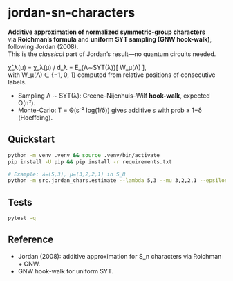 # jordan-sn-characters

**Additive approximation of normalized symmetric-group characters**  
via **Roichman’s formula** and **uniform SYT sampling (GNW hook-walk)**, following Jordan (2008).  
This is the *classical* part of Jordan’s result—no quantum circuits needed.

χ̂_λ(μ) = χ_λ(μ) / d_λ = E_{Λ∼SYT(λ)}[ W_μ(Λ) ],  
with W_μ(Λ) ∈ {−1, 0, 1} computed from relative positions of consecutive labels.

- Sampling Λ ∼ SYT(λ): Greene–Nijenhuis–Wilf **hook-walk**, expected O(n²).
- Monte-Carlo: T = Θ(ε⁻² log(1/δ)) gives additive ε with prob ≥ 1−δ (Hoeffding).

## Quickstart
~~~bash
python -m venv .venv && source .venv/bin/activate
pip install -U pip && pip install -r requirements.txt

# Example: λ=(5,3), μ=(3,2,2,1) in S_8
python -m src.jordan_chars.estimate --lambda 5,3 --mu 3,2,2,1 --epsilon 0.03 --delta 1e-4 --seed 0
~~~

## Tests
~~~bash
pytest -q
~~~

## Reference
- Jordan (2008): additive approximation for S_n characters via Roichman + GNW.
- GNW hook-walk for uniform SYT.
